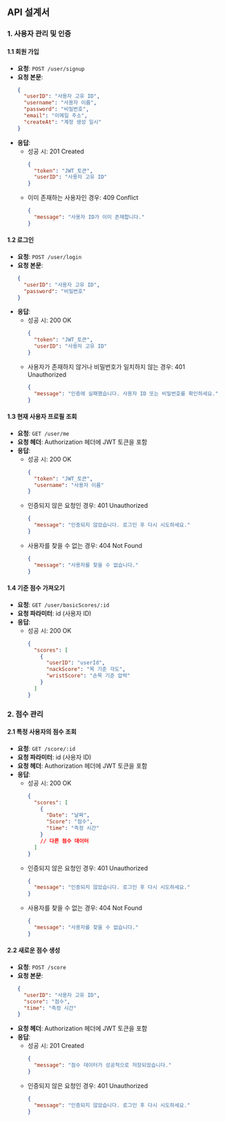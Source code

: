 ## API 설계서

### 1. 사용자 관리 및 인증

#### 1.1 회원 가입

- **요청**: `POST /user/signup`
- **요청 본문**:
  ```json
  {
    "userID": "사용자 고유 ID",
    "username": "사용자 이름",
    "password": "비밀번호",
    "email": "이메일 주소",
    "createAt": "계정 생성 일시"
  }
  ```
- **응답**:
  - 성공 시: 201 Created
    ```json
    {
      "token": "JWT_토큰",
      "userID": "사용자 고유 ID"
    }
    ```
  - 이미 존재하는 사용자인 경우: 409 Conflict
    ```json
    {
      "message": "사용자 ID가 이미 존재합니다."
    }
    ```

#### 1.2 로그인

- **요청**: `POST /user/login`
- **요청 본문**:
  ```json
  {
    "userID": "사용자 고유 ID",
    "password": "비밀번호"
  }
  ```
- **응답**:
  - 성공 시: 200 OK
    ```json
    {
      "token": "JWT_토큰",
      "userID": "사용자 고유 ID"
    }
    ```
  - 사용자가 존재하지 않거나 비밀번호가 일치하지 않는 경우: 401 Unauthorized
    ```json
    {
      "message": "인증에 실패했습니다. 사용자 ID 또는 비밀번호를 확인하세요."
    }
    ```

#### 1.3 현재 사용자 프로필 조회

- **요청**: `GET /user/me`
- **요청 헤더**: Authorization 헤더에 JWT 토큰을 포함
- **응답**:
  - 성공 시: 200 OK
    ```json
    {
      "token": "JWT_토큰",
      "username": "사용자 이름"
    }
    ```
  - 인증되지 않은 요청인 경우: 401 Unauthorized
    ```json
    {
      "message": "인증되지 않았습니다. 로그인 후 다시 시도하세요."
    }
    ```
  - 사용자를 찾을 수 없는 경우: 404 Not Found
    ```json
    {
      "message": "사용자를 찾을 수 없습니다."
    }
    ```

#### 1.4 기준 점수 가져오기

- **요청**: `GET /user/basicScores/:id`
- **요청 파라미터**: id (사용자 ID)
- **응답**:
  - 성공 시: 200 OK
    ```json
    {
      "scores": [
        {
          "userID": "userId",
          "nackScore": "목 기준 각도",
          "wristScore": "손목 기준 압력"
        }
      ]
    }
    ```

### 2. 점수 관리

#### 2.1 특정 사용자의 점수 조회

- **요청**: `GET /score/:id`
- **요청 파라미터**: id (사용자 ID)
- **요청 헤더**: Authorization 헤더에 JWT 토큰을 포함
- **응답**:
  - 성공 시: 200 OK
    ```json
    {
      "scores": [
        {
          "Date": "날짜",
          "Score": "점수",
          "time": "측정 시간"
        }
        // 다른 점수 데이터
      ]
    }
    ```
  - 인증되지 않은 요청인 경우: 401 Unauthorized
    ```json
    {
      "message": "인증되지 않았습니다. 로그인 후 다시 시도하세요."
    }
    ```
  - 사용자를 찾을 수 없는 경우: 404 Not Found
    ```json
    {
      "message": "사용자를 찾을 수 없습니다."
    }
    ```

#### 2.2 새로운 점수 생성

- **요청**: `POST /score`
- **요청 본문**:
  ```json
  {
    "userID": "사용자 고유 ID",
    "score": "점수",
    "time": "측정 시간"
  }
  ```
- **요청 헤더**: Authorization 헤더에 JWT 토큰을 포함
- **응답**:
  - 성공 시: 201 Created
    ```json
    {
      "message": "점수 데이터가 성공적으로 저장되었습니다."
    }
    ```
  - 인증되지 않은 요청인 경우: 401 Unauthorized
    ```json
    {
      "message": "인증되지 않았습니다. 로그인 후 다시 시도하세요."
    }
    ```
